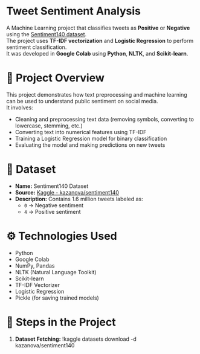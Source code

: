 # Tweet Sentiment Analysis
A Machine Learning project that classifies tweets as **Positive** or **Negative** using the [Sentiment140 dataset](https://www.kaggle.com/datasets/kazanova/sentiment140).  
The project uses **TF-IDF vectorization** and **Logistic Regression** to perform sentiment classification.  
It was developed in **Google Colab** using **Python**, **NLTK**, and **Scikit-learn**.

# 🧠 Project Overview
This project demonstrates how text preprocessing and machine learning can be used to understand public sentiment on social media.  
It involves:
- Cleaning and preprocessing text data (removing symbols, converting to lowercase, stemming, etc.)
- Converting text into numerical features using TF-IDF
- Training a Logistic Regression model for binary classification
- Evaluating the model and making predictions on new tweets

# 📂 Dataset
- **Name:** Sentiment140 Dataset  
- **Source:** [Kaggle - kazanova/sentiment140](https://www.kaggle.com/datasets/kazanova/sentiment140)  
- **Description:** Contains 1.6 million tweets labeled as:
  - `0` → Negative sentiment  
  - `4` → Positive sentiment  

# ⚙️ Technologies Used
- Python
- Google Colab
- NumPy, Pandas
- NLTK (Natural Language Toolkit)
- Scikit-learn
- TF-IDF Vectorizer
- Logistic Regression
- Pickle (for saving trained models)

# 🚀 Steps in the Project

1. **Dataset Fetching:**
   !kaggle datasets download -d kazanova/sentiment140
